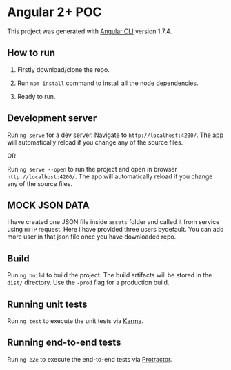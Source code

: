 # Angular 2+ POC

This project was generated with [Angular CLI](https://github.com/angular/angular-cli) version 1.7.4.

## How to run

1) Firstly download/clone the repo. 

2) Run `npm install` command to install all the node dependencies.

3) Ready to run.

## Development server

Run `ng serve` for a dev server. Navigate to `http://localhost:4200/`. The app will automatically reload if you change any of the source files.

OR

Run `ng serve --open` to run the project and open in browser `http://localhost:4200/`. The app will automatically reload if you change any of the source files.

## MOCK JSON DATA

I have created one JSON file inside `assets` folder and called it from service using `HTTP` request. Here i have provided three users bydefault. You can add more user in that json file once you have downloaded repo.

## Build

Run `ng build` to build the project. The build artifacts will be stored in the `dist/` directory. Use the `-prod` flag for a production build.

## Running unit tests

Run `ng test` to execute the unit tests via [Karma](https://karma-runner.github.io).

## Running end-to-end tests

Run `ng e2e` to execute the end-to-end tests via [Protractor](http://www.protractortest.org/).

